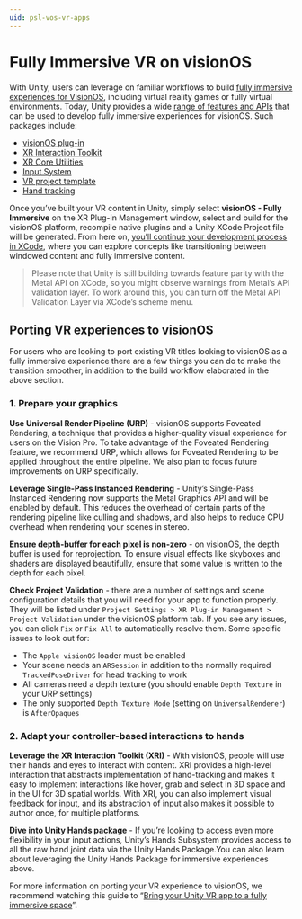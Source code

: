 ```yaml
---
uid: psl-vos-vr-apps
---
```

# Fully Immersive VR on visionOS

With Unity, users can leverage on familiar workflows to build [fully immersive experiences for VisionOS](https://developer.apple.com/documentation/visionOS/creating-fully-immersive-experiences), including virtual reality games or fully virtual environments. Today, Unity provides a wide [range of features and APIs](https://docs.unity3d.com/Manual/VROverview.html) that can be used to develop fully immersive experiences for visionOS. Such packages include:

* [visionOS plug-in]()
* [XR Interaction Toolkit](https://docs.unity3d.com/Manual/VROverview.html#xr-interaction-toolkit)
* [XR Core Utilities](https://docs.unity3d.com/Manual/VROverview.html#xr-core-utilities)
* [Input System](https://docs.unity3d.com/Manual/VROverview.html#input-system)
* [VR project template](https://docs.unity3d.com/Manual/VROverview.html#vr-template)
* [Hand tracking](https://docs.unity3d.com/Manual/VROverview.html#hand-tracking)

Once you’ve built your VR content in Unity, simply select **visionOS - Fully Immersive** on the XR Plug-in Management window, select and build for the visionOS platform, recompile native plugins and a Unity XCode Project file will be generated. From here on, [you’ll continue your development process in XCode](https://developer.apple.com/documentation/visionOS/creating-fully-immersive-experiences), where you can explore concepts like transitioning between windowed content and fully immersive content. 

>Please note that Unity is still building towards feature parity with the Metal API on XCode, so you might observe warnings from Metal’s API validation layer. To work around this, you can turn off the Metal API Validation Layer via XCode’s scheme menu.

## Porting VR experiences to visionOS 
For users who are looking to port existing VR titles looking to visionOS as a fully immersive experience there are a few things you can do to make the transition smoother, in addition to the build workflow elaborated in the above section. 

### 1. Prepare your graphics 
**Use Universal Render Pipeline (URP)** - visionOS supports Foveated Rendering, a technique that provides a higher-quality visual experience for users on the Vision Pro. To take advantage of the Foveated Rendering feature, we recommend URP, which allows for Foveated Rendering to be applied throughout the entire pipeline. We also plan to focus future improvements on URP specifically.

**Leverage Single-Pass Instanced Rendering** - Unity’s Single-Pass Instanced Rendering now supports the Metal Graphics API and will be enabled by default. This reduces the overhead of certain parts of the rendering pipeline like culling and shadows, and also helps to reduce CPU overhead when rendering your scenes in stereo. 

**Ensure depth-buffer for each pixel is non-zero** - on visionOS, the depth buffer is used for reprojection. To ensure visual effects like skyboxes and shaders are displayed beautifully, ensure that some value is written to the depth for each pixel.

**Check Project Validation** - there are a number of settings and scene configuration details that you will need for your app to function properly. They will be listed under `Project Settings > XR Plug-in Management > Project Validation` under the visionOS platform tab. If you see any issues, you can click `Fix` or `Fix All` to automatically resolve them. Some specific issues to look out for:
- The `Apple visionOS` loader must be enabled
- Your scene needs an `ARSession` in addition to the normally required `TrackedPoseDriver` for head tracking to work
- All cameras need a depth texture (you should enable `Depth Texture` in your URP settings)
- The only supported `Depth Texture Mode` (setting on `UniversalRenderer`) is `AfterOpaques`

### 2. Adapt your controller-based interactions to hands 
**Leverage the XR Interaction Toolkit (XRI)** - With visionOS, people will use their hands and eyes to interact with content. XRI provides a high-level interaction that abstracts implementation of hand-tracking and makes it easy to implement interactions like hover, grab and select in 3D space and in the UI for 3D spatial worlds. With XRI, you can also implement visual feedback for input, and its abstraction of input also makes it possible to author once, for multiple platforms.

**Dive into Unity Hands package** - If you’re looking to access even more flexibility in your input actions, Unity’s Hands Subsystem provides access to all the raw hand joint data via the Unity Hands Package.You can also learn about leveraging the Unity Hands Package for immersive experiences above. 

For more information on porting your VR experience to visionOS, we recommend watching this guide to “[Bring your Unity VR app to a fully immersive space](https://developer.apple.com/videos/play/wwdc2023/10093)”. 
